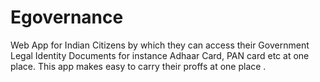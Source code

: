 # Egovernance
Web App for Indian Citizens by which they can access their Government Legal Identity Documents for instance Adhaar Card, PAN card etc at one place.  This app makes easy to carry their proffs at one place .
